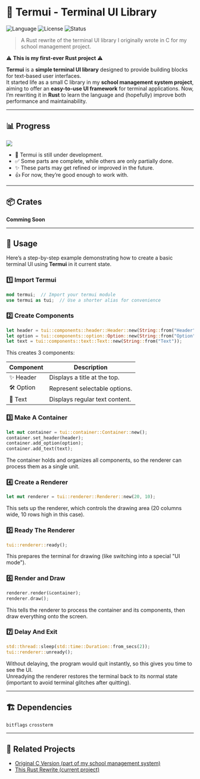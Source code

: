 # 🦀 Termui - Terminal UI Library

![Language](https://img.shields.io/badge/language-Rust-orange?logo=rust)
![License](https://img.shields.io/badge/license-MIT-blue)
![Status](https://img.shields.io/badge/status-WIP-yellow)

> A Rust rewrite of the terminal UI library I originally wrote in C for my school management project.

⚠️ **This is my first-ever Rust project** ⚠️

**Termui** is a **simple terminal UI library** designed to provide building blocks for text-based user interfaces.  
It started life as a small C library in my **school management system project**, aiming to offer an **easy-to-use UI framework** for terminal applications. Now, I’m rewriting it in **Rust** to learn the language and (hopefully) improve both performance and maintainability.

---

## 📊 Progress

![](https://geps.dev/progress/40)

* 🚧 Termui is still under development.  
* ✅ Some parts are complete, while others are only partially done.  
* ✨ These parts may get refined or improved in the future.  
* 👍 For now, they’re good enough to work with.  

---

## 📦 Crates

**Comming Soon**

---

## 🚀 Usage

Here’s a step-by-step example demonstrating how to create a basic terminal UI using **Termui** in it current state.



### 1️⃣ Import Termui

```rust
mod termui;  // Import your termui module
use termui as tui;  // Use a shorter alias for convenience
```



### 2️⃣ Create Components

```rust
let header = tui::components::header::Header::new(String::from("Header"));
let option = tui::components::option::Option::new(String::from("Option"));
let text = tui::components::text::Text::new(String::from("Text"));
```

This creates 3 components:

| Component   | Description                           |
|-------------|---------------------------------------|
| ✨ Header   | Displays a title at the top.          |
| 🛠️ Option   | Represent selectable options.         |
| 📝 Text     | Displays regular text content.        |



### 3️⃣ Make A Container

```rust
let mut container = tui::container::Container::new();
container.set_header(header);
container.add_option(option);
container.add_text(text);
```

The container holds and organizes all components, so the renderer can process them as a single unit.



### 4️⃣ Create a Renderer

```rust
let mut renderer = tui::renderer::Renderer::new(20, 10);
```

This sets up the renderer, which controls the drawing area (20 columns wide, 10 rows high in this case).



### 5️⃣ Ready The Renderer

```rust
tui::renderer::ready();
```

This prepares the terminal for drawing (like switching into a special "UI mode").



### 6️⃣ Render and Draw

```rust
renderer.render(&container);
renderer.draw();
```

This tells the renderer to process the container and its components, then draw everything onto the screen.



### 7️⃣ Delay And Exit

```rust
std::thread::sleep(std::time::Duration::from_secs(2));
tui::renderer::unready();
```

Without delaying, the program would quit instantly, so this gives you time to see the UI.  
Unreadying the renderer restores the terminal back to its normal state (important to avoid terminal glitches after quitting).

---

## 🏗️ Dependencies

`bitflags` `crossterm`

---

## 🌱 Related Projects

- [Original C Version (part of my school management system)](https://github.com/nongtajkrub/school-management)
- [This Rust Rewrite (current project)](https://github.com/nongtajkrub/termui)

